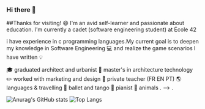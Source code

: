 ### Hi there 👋

##Thanks for visiting! 😄
I'm an avid self-learner and passionate about education. I'm currently a cadet (software engineering student) at École 42

i have experience in c programming languages.My current goal is to deepen my 
knowledge in Software Engineering 💻 and realize the game scenarios I have written 💡

🎓 graduated architect and urbanist
🌇 master's in architecture technology
✏️ worked with marketing and design
📖 private teacher (FR EN PT)
🌎 languages & travelling
💃 ballet and tango
🎹 pianist
🐾 animals
.
-->
.

![Anurag's GitHub stats](https://github-readme-stats.vercel.app/api?username=furkankrmz&show_icons=true&theme=radical) 
![Top Langs](https://github-readme-stats.vercel.app/api/top-langs/?username=furkankrmz&layout=compact)




 
